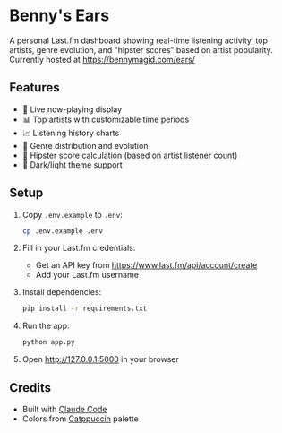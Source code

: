 # Benny's Ears

A personal Last.fm dashboard showing real-time listening activity, top artists, genre evolution, and "hipster scores" based on artist popularity.
Currently hosted at https://bennymagid.com/ears/

## Features

- 🎵 Live now-playing display
- 📊 Top artists with customizable time periods
- 📈 Listening history charts
- 🎨 Genre distribution and evolution
- 🎸 Hipster score calculation (based on artist listener count)
- 🌙 Dark/light theme support

## Setup

1. Copy `.env.example` to `.env`:
   ```bash
   cp .env.example .env
   ```

2. Fill in your Last.fm credentials:
   - Get an API key from https://www.last.fm/api/account/create
   - Add your Last.fm username

3. Install dependencies:
   ```bash
   pip install -r requirements.txt
   ```

4. Run the app:
   ```bash
   python app.py
   ```

5. Open http://127.0.0.1:5000 in your browser

## Credits

- Built with [Claude Code](https://www.claude.com/product/claude-code)
- Colors from [Catppuccin](https://catppuccin.com/palette/) palette
